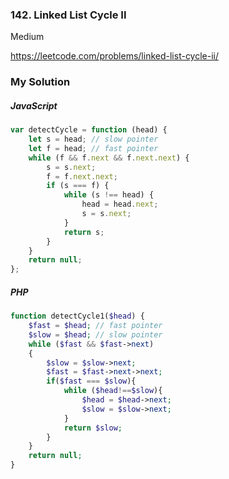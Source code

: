 ### 142. Linked List Cycle II

Medium

https://leetcode.com/problems/linked-list-cycle-ii/

### My Solution

##### JavaScript

```js
var detectCycle = function (head) {
    let s = head; // slow pointer
    let f = head; // fast pointer
    while (f && f.next && f.next.next) {
        s = s.next;
        f = f.next.next;
        if (s === f) {
            while (s !== head) {
                head = head.next;
                s = s.next;
            }
            return s;
        }
    }
    return null;
};
```

##### PHP

```php
function detectCycle1($head) {
    $fast = $head; // fast pointer
    $slow = $head; // slow pointer
    while ($fast && $fast->next)
    {
        $slow = $slow->next;
        $fast = $fast->next->next;
        if($fast === $slow){
            while ($head!==$slow){
                $head = $head->next;
                $slow = $slow->next;
            }
            return $slow;
        }
    }
    return null;
}
```
